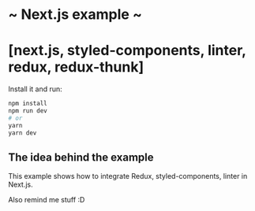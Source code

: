 # ~ Next.js example ~

# [next.js, styled-components, linter, redux, redux-thunk]

Install it and run:

```bash
npm install
npm run dev
# or
yarn
yarn dev
```

## The idea behind the example

This example shows how to integrate Redux, styled-components, linter in Next.js.

Also remind me stuff :D